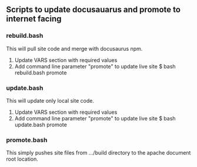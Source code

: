 ## Scripts to update docusauarus and promote to internet facing ##

### rebuild.bash ###
This will pull site code and merge with docusaurus npm.  
1. Update VARS section with required values
2. Add command line parameter "promote" to update live site
    $ bash rebuild.bash promote

### update.bash ###
This will update only local site code.  
1. Update VARS section with required values
2. Add command line parameter "promote" to update live site
    $ bash update.bash promote

### promote.bash ###
This simply pushes site files from .../build directory to the apache document root location.
